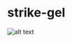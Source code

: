 # strike-gel
![alt text](https://github.com/ZY1YOGI/strike-gel/blob/master/src/assets/images/screencapture-strike-gel-vercel-app-2023-06-05-23_37_51.png?raw=true)
